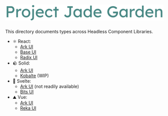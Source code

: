 <div align="center">
 <h1>
    <a href="https://github.com/AGS1130/project-jade-garden">
      <img alt="Jade Garden" src="../.media/project-jade-garden.svg" width="800">
    </a>
  </h1>
</div>

This directory documents types across Headless Component Libraries.

- ⚛️ React:
  - [Ark UI](./ark-ui)
  - [Base UI](./base-ui)
  - [Radix UI](./radix-ui)
- 🪨 Solid:
  - [Ark UI](./ark-ui)
  - [Kobalte](./kobalte) (WIP)
- 🦊 Svelte:
  - [Ark UI](./ark-ui) (not readily available)
  - [Bits UI](./bits-ui)
- ⛰️ Vue:
  - [Ark UI](./ark-ui)
  - [Reka UI](./reka-ui)
